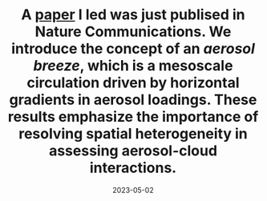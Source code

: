 ---
layout: post
title:  "A <a href='https://doi.org/10.1038/s41467-023-37722-3'>paper</a> I led was just publised in Nature Communications. We introduce the concept of an <em> aerosol breeze</em>, which is a mesoscale circulation driven by horizontal gradients in aerosol loadings. These results emphasize the importance of resolving spatial heterogeneity in assessing aerosol-cloud interactions."
date:   2023-05-02
categories: jekyll update
---